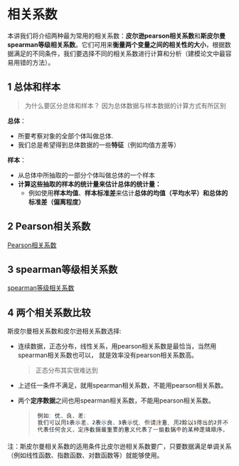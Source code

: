 # 相关系数

本讲我们将介绍两种最为常用的相关系数：**皮尔逊pearson相关系数**和**斯皮尔曼spearman等级相关系数**。它们可用来**衡量两个变量之间的相关性的大小**，根据数据满足的不同条件，我们要选择不同的相关系数进行计算和分析（建模论文中最容易用错的方法）。

## 1 总体和样本

> 为什么要区分总体和样本？
> 因为总体数据与样本数据的计算方式有所区别

**总体**：

- 所要考察对象的全部个体叫做总体.
- 我们总是希望得到总体数据的一些**特征**（例如均值方差等）

**样本**：

- 从总体中所抽取的一部分个体叫做总体的一个样本
- **计算这些抽取的样本的统计量来估计总体的统计量：**
  - 例如使用**样本均值**、**样本标准差**来估计**总体的均值（平均水平）和总体的标准差（偏离程度）**

## 2 Pearson相关系数

[Pearson相关系数](Pearson相关系数/README.md)

## 3 spearman等级相关系数

[spearman等级相关系数](spearman等级相关系数/README.md)

## 4 两个相关系数比较

斯皮尔曼相关系数和皮尔逊相关系数选择: 

- 连续数据，正态分布，线性关系，用pearson相关系数是最恰当，当然用 spearman相关系数也可以， 就是效率没有pearson相关系数高。 

  > 正态分布其实很难达到

- 上述任一条件不满足，就用spearman相关系数，不能用pearson相关系数。 

- 两个**定序数据**之间也用spearman相关系数，不能用pearson相关系数。

  > <img src="README.assets/image-20220729141823396.png" alt="image-20220729141823396" style="zoom:80%;" />

注：斯皮尔曼相关系数的适用条件比皮尔逊相关系数要广，只要数据满足单调关系 （例如线性函数、指数函数、对数函数等）就能够使用。